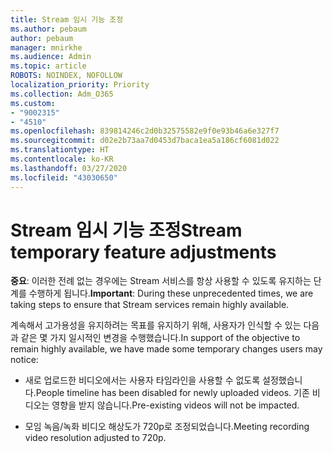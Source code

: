 ```yaml
---
title: Stream 임시 기능 조정
ms.author: pebaum
author: pebaum
manager: mnirkhe
ms.audience: Admin
ms.topic: article
ROBOTS: NOINDEX, NOFOLLOW
localization_priority: Priority
ms.collection: Adm_O365
ms.custom:
- "9002315"
- "4510"
ms.openlocfilehash: 839814246c2d0b32575582e9f0e93b46a6e327f7
ms.sourcegitcommit: d02e2b73aa7d0453d7baca1ea5a186cf6081d022
ms.translationtype: HT
ms.contentlocale: ko-KR
ms.lasthandoff: 03/27/2020
ms.locfileid: "43030650"
---
```

# <a name="stream-temporary-feature-adjustments"></a><span data-ttu-id="844d8-102">Stream 임시 기능 조정</span><span class="sxs-lookup"><span data-stu-id="844d8-102">Stream temporary feature adjustments</span></span>

<span data-ttu-id="844d8-103">**중요**: 이러한 전례 없는 경우에는 Stream 서비스를 항상 사용할 수 있도록 유지하는 단계를 수행하게 됩니다.</span><span class="sxs-lookup"><span data-stu-id="844d8-103">**Important**: During these unprecedented times, we are taking steps to ensure that Stream services remain highly available.</span></span>

<span data-ttu-id="844d8-104">계속해서 고가용성을 유지하려는 목표를 유지하기 위해, 사용자가 인식할 수 있는 다음과 같은 몇 가지 일시적인 변경을 수행했습니다.</span><span class="sxs-lookup"><span data-stu-id="844d8-104">In support of the objective to remain highly available, we have made some temporary changes users may notice:</span></span> 

- <span data-ttu-id="844d8-105">새로 업로드한 비디오에서는 사용자 타임라인을 사용할 수 없도록 설정했습니다.</span><span class="sxs-lookup"><span data-stu-id="844d8-105">People timeline has been disabled for newly uploaded videos.</span></span> <span data-ttu-id="844d8-106">기존 비디오는 영향을 받지 않습니다.</span><span class="sxs-lookup"><span data-stu-id="844d8-106">Pre-existing videos will not be impacted.</span></span>

- <span data-ttu-id="844d8-107">모임 녹음/녹화 비디오 해상도가 720p로 조정되었습니다.</span><span class="sxs-lookup"><span data-stu-id="844d8-107">Meeting recording video resolution adjusted to 720p.</span></span>
